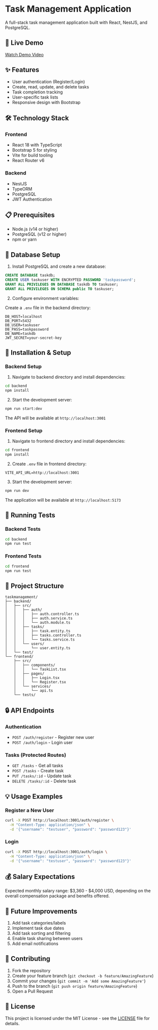 # Task Management Application

A full-stack task management application built with React, NestJS, and PostgreSQL.

## 🚀 Live Demo

[Watch Demo Video](your-video-link-here)

## ✨ Features

-  User authentication (Register/Login)
-  Create, read, update, and delete tasks
-  Task completion tracking
-  User-specific task lists
-  Responsive design with Bootstrap

## 🛠️ Technology Stack

### Frontend

-  React 18 with TypeScript
-  Bootstrap 5 for styling
-  Vite for build tooling
-  React Router v6

### Backend

-  NestJS
-  TypeORM
-  PostgreSQL
-  JWT Authentication

## 📋 Prerequisites

-  Node.js (v14 or higher)
-  PostgreSQL (v12 or higher)
-  npm or yarn

## 💾 Database Setup

1. Install PostgreSQL and create a new database:

```sql
CREATE DATABASE taskdb;
CREATE USER taskuser WITH ENCRYPTED PASSWORD 'taskpassword';
GRANT ALL PRIVILEGES ON DATABASE taskdb TO taskuser;
GRANT ALL PRIVILEGES ON SCHEMA public TO taskuser;
```

2. Configure environment variables:

Create a `.env` file in the backend directory:

```plaintext
DB_HOST=localhost
DB_PORT=5432
DB_USER=taskuser
DB_PASS=taskpassword
DB_NAME=taskdb
JWT_SECRET=your-secret-key
```

## 🔧 Installation & Setup

### Backend Setup

1. Navigate to backend directory and install dependencies:

```bash
cd backend
npm install
```

2. Start the development server:

```bash
npm run start:dev
```

The API will be available at `http://localhost:3001`

### Frontend Setup

1. Navigate to frontend directory and install dependencies:

```bash
cd frontend
npm install
```

2. Create `.env` file in frontend directory:

```plaintext
VITE_API_URL=http://localhost:3001
```

3. Start the development server:

```bash
npm run dev
```

The application will be available at `http://localhost:5173`

## 🧪 Running Tests

### Backend Tests

```bash
cd backend
npm run test
```

### Frontend Tests

```bash
cd frontend
npm run test
```

## 📁 Project Structure

```plaintext
taskmanagement/
├── backend/
│   ├── src/
│   │   ├── auth/
│   │   │   ├── auth.controller.ts
│   │   │   ├── auth.service.ts
│   │   │   └── auth.module.ts
│   │   ├── tasks/
│   │   │   ├── task.entity.ts
│   │   │   ├── tasks.controller.ts
│   │   │   └── tasks.service.ts
│   │   └── users/
│   │       └── user.entity.ts
│   └── test/
└── frontend/
    ├── src/
    │   ├── components/
    │   │   └── TaskList.tsx
    │   ├── pages/
    │   │   ├── Login.tsx
    │   │   └── Register.tsx
    │   └── services/
    │       └── api.ts
    └── tests/
```

## 🔒 API Endpoints

### Authentication

-  `POST /auth/register` - Register new user
-  `POST /auth/login` - Login user

### Tasks (Protected Routes)

-  `GET /tasks` - Get all tasks
-  `POST /tasks` - Create task
-  `PUT /tasks/:id` - Update task
-  `DELETE /tasks/:id` - Delete task

## 💡 Usage Examples

### Register a New User

```bash
curl -X POST http://localhost:3001/auth/register \
  -H "Content-Type: application/json" \
  -d '{"username": "testuser", "password": "password123"}'
```

### Login

```bash
curl -X POST http://localhost:3001/auth/login \
  -H "Content-Type: application/json" \
  -d '{"username": "testuser", "password": "password123"}'
```

## 💰 Salary Expectations

Expected monthly salary range: $3,360 - $4,000 USD, depending on the overall compensation package and benefits offered.

## 🚀 Future Improvements

1. Add task categories/labels
2. Implement task due dates
3. Add task sorting and filtering
4. Enable task sharing between users
5. Add email notifications

## 🤝 Contributing

1. Fork the repository
2. Create your feature branch (`git checkout -b feature/AmazingFeature`)
3. Commit your changes (`git commit -m 'Add some AmazingFeature'`)
4. Push to the branch (`git push origin feature/AmazingFeature`)
5. Open a Pull Request

## 📝 License

This project is licensed under the MIT License - see the [LICENSE](LICENSE) file for details.
